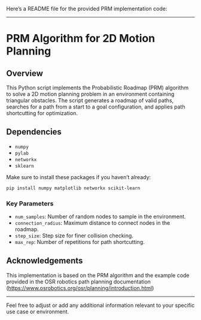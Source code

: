 Here’s a README file for the provided PRM implementation code:

---

# PRM Algorithm for 2D Motion Planning

## Overview

This Python script implements the Probabilistic Roadmap (PRM) algorithm to solve a 2D motion planning problem in an environment containing triangular obstacles. The script generates a roadmap of valid paths, searches for a path from a start to a goal configuration, and applies path shortcutting for optimization.

## Dependencies

- `numpy`
- `pylab`
- `networkx`
- `sklearn`

Make sure to install these packages if you haven’t already:
```bash
pip install numpy matplotlib networkx scikit-learn
```
### Key Parameters

- `num_samples`: Number of random nodes to sample in the environment.
- `connection_radius`: Maximum distance to connect nodes in the roadmap.
- `step_size`: Step size for finer collision checking.
- `max_rep`: Number of repetitions for path shortcutting.

## Acknowledgements

This implementation is based on the PRM algorithm and the example code provided in the OSR robotics path planning documentation (https://www.osrobotics.org/osr/planning/introduction.html)

---

Feel free to adjust or add any additional information relevant to your specific use case or environment.
